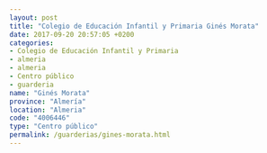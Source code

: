 ```yaml
---
layout: post
title: "Colegio de Educación Infantil y Primaria Ginés Morata"
date: 2017-09-20 20:57:05 +0200
categories:
- Colegio de Educación Infantil y Primaria
- almeria
- almeria
- Centro público
- guarderia
name: "Ginés Morata"
province: "Almería"
location: "Almeria"
code: "4006446"
type: "Centro público"
permalink: /guarderias/gines-morata.html
---
```


